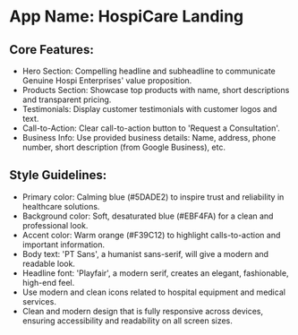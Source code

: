 # **App Name**: HospiCare Landing

## Core Features:

- Hero Section: Compelling headline and subheadline to communicate Genuine Hospi Enterprises' value proposition.
- Products Section: Showcase top products with name, short descriptions and transparent pricing.
- Testimonials: Display customer testimonials with customer logos and text.
- Call-to-Action: Clear call-to-action button to 'Request a Consultation'.
- Business Info: Use provided business details: Name, address, phone number, short description (from Google Business), etc.

## Style Guidelines:

- Primary color: Calming blue (#5DADE2) to inspire trust and reliability in healthcare solutions.
- Background color: Soft, desaturated blue (#EBF4FA) for a clean and professional look.
- Accent color: Warm orange (#F39C12) to highlight calls-to-action and important information.
- Body text: 'PT Sans', a humanist sans-serif, will give a modern and readable look.
- Headline font: 'Playfair', a modern serif, creates an elegant, fashionable, high-end feel.
- Use modern and clean icons related to hospital equipment and medical services.
- Clean and modern design that is fully responsive across devices, ensuring accessibility and readability on all screen sizes.